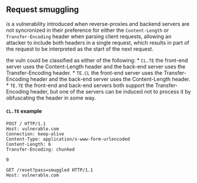 ## Request smuggling
is a vulnerability introduced when reverse-proxies and backend servers are not syncronized in their preference for either the ```Content-Length```
or ```Transfer-Encoding``` header when parsing client requests, allowing an attacker to include both headers in a single request,
which results in part of the request to be interpreted as the start of the next request.


the vuln could be classified as either of the following:
    * ```CL.TE``` the front-end server uses the Content-Length header and the back-end server uses the Transfer-Encoding header.
    * ```TE.CL``` the front-end server uses the Transfer-Encoding header and the back-end server uses the Content-Length header.
    * ```TE.TE``` the front-end and back-end servers both support the Transfer-Encoding header, but one of the servers can be induced not to process it by obfuscating the header in some way.

#### ```CL.TE``` example
```
POST / HTTP/1.1
Host: vulnerable.com
Connection: keep-alive
Content-Type: application/x-www-form-urlencoded
Content-Length: 6
Transfer-Encoding: chunked

0

GET /reset?pass=smuggled HTTP/1.1
Host: vulnerable.com
```
